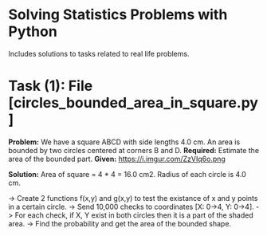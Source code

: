 # Solving Statistics Problems with Python
Includes solutions to tasks related to real life problems.

# Task (1): File [circles_bounded_area_in_square.py]
<b>Problem:</b> We have a square ABCD with side lengths 4.0 cm. An area is bounded by two circles centered at corners B and D. 
<b>Required:</b> Estimate the area of the bounded part.
<b>Given:</b>
<img>https://i.imgur.com/ZzVIq6o.png</img>

<b>Solution:</b>
Area of square = 4 * 4 = 16.0 cm2.
Radius of each circle is 4.0 cm.

-> Create 2 functions f(x,y) and g(x,y) to test the existance of x and y points in a certain circle.
-> Send 10,000 checks to coordinates [X: 0->4, Y: 0->4].
-> For each check, if X, Y exist in both circles then it is a part of the shaded area.
-> Find the probability and get the area of the bounded shape.

<br>
